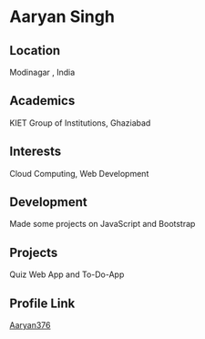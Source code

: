 # Aaryan Singh

## Location

Modinagar , India

## Academics

KIET Group of Institutions, Ghaziabad

## Interests

Cloud Computing, Web Development

## Development

Made some projects on JavaScript and Bootstrap

## Projects

Quiz Web App and To-Do-App

## Profile Link

[Aaryan376](https://github.com/Aaryan376)


